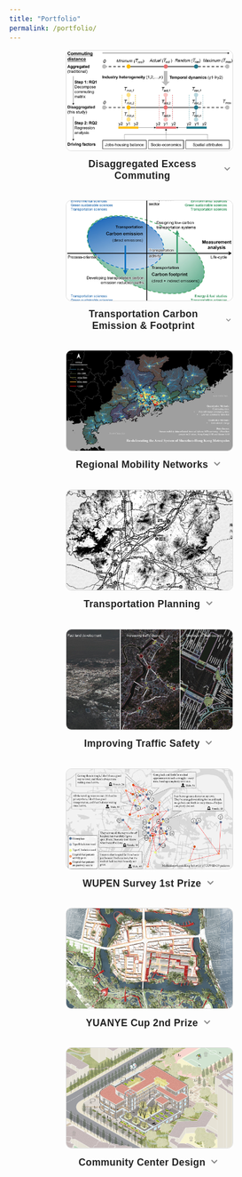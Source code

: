 ```yaml
---
title: "Portfolio"
permalink: /portfolio/
---
```


<style>
.project-grid {
  display: flex;
  flex-wrap: wrap;
  gap: 2em;
  justify-content: center;
  align-items: flex-start;
  margin-top: 1em;
}

.project-card {
  width: 300px;
  text-align: center;
  position: relative;
  box-sizing: border-box;
  font-family: var(--global-font-family, 'Raleway', sans-serif);
  color: var(--global-text-color, #333);
  background-color: transparent;
  border-radius: 10px;
  transition: transform 0.25s ease, box-shadow 0.25s ease;
}
.project-card:hover {
  transform: translateY(-6px);
  box-shadow: 0 6px 16px rgba(0, 0, 0, 0.12);
}
html[data-theme="dark"] .project-card:hover {
  box-shadow: 0 4px 14px rgba(255, 255, 255, 0.05);
}

.project-card img {
  width: 100%;
  height: 180px;
  object-fit: cover;
  border-radius: 10px;
  border: 1px solid #ddd;
}

.project-title {
  font-weight: 600;
  margin-top: 0.6em;
  font-size: 1.1rem;
  letter-spacing: 0.02em;
  cursor: pointer;
  display: flex;
  align-items: center;
  justify-content: center;
  user-select: none;
  color: var(--global-text-color, #222);
}
html[data-theme="dark"] .project-title {
  color: var(--global-text-color, #eee);
}

.toggle-arrow {
  font-size: 1em;
  margin-left: 0.4em;
  transition: transform 0.2s;
}
.project-title .toggle-arrow.open {
  transform: rotate(90deg);
}

.project-desc {
  color: var(--global-text-color-light, #666);
  margin-top: 0.3em;
  font-size: 0.95rem;
  max-height: 0;
  overflow: hidden;
  opacity: 0;
  line-height: 1.6;
  transition: max-height 0.25s, opacity 0.18s;
}
.project-desc.open {
  max-height: 260px;
  opacity: 1;
  margin-bottom: 0.5em;
}
html[data-theme="dark"] .project-desc {
  color: var(--global-text-color-light, #bbb);
}
</style>


<div class="project-grid">

  <div class="project-card">
    <a href="https://doi.org/10.1016/j.jtrangeo.2024.103820" target="_blank">
      <img src="/images/portfolio/exce_comm.jpg" alt="Excess Commuting">
    </a>
    <div class="project-title" onclick="toggleDesc(this)">
      Disaggregated Excess Commuting
      <span class="toggle-arrow" aria-hidden="true">
        <svg width="18" height="18" viewBox="0 0 18 18">
          <polyline points="4,7 9,12 14,7" fill="none" stroke="#888" stroke-width="2"/>
        </svg>
      </span>
    </div>
    <div class="project-desc">
      How much can cities reduce commutes by adopting more efficient layouts? This study developed a disaggregated excess commuting framework to measure the efficiencies by industry sectors using commute location-based service big data.
    </div>
  </div>

  <div class="project-card">
    <a href="https://doi.org/10.1038/s44333-024-00013-5" target="_blank">
      <img src="/images/portfolio/tce_tcf.jpg" alt="Transportation Emission">
    </a>
    <div class="project-title" onclick="toggleDesc(this)">
      Transportation Carbon Emission & Footprint
      <span class="toggle-arrow" aria-hidden="true">
        <svg width="18" height="18" viewBox="0 0 18 18">
          <polyline points="4,7 9,12 14,7" fill="none" stroke="#888" stroke-width="2"/>
        </svg>
      </span>
    </div>
    <div class="project-desc">
      It's often confusing when using the interconnected concepts of transportation carbon emission and footprint. The study delves into a large number of literature and draw comparisons between them to clarify their natures.
    </div>
  </div>

  <div class="project-card">
    <img src="/images/portfolio/sdk_gd.jpg" alt="Regional Mobility">
    <div class="project-title" onclick="toggleDesc(this)">
      Regional Mobility Networks
      <span class="toggle-arrow" aria-hidden="true">
        <svg width="18" height="18" viewBox="0 0 18 18">
          <polyline points="4,7 9,12 14,7" fill="none" stroke="#888" stroke-width="2"/>
        </svg>
      </span>
    </div>
    <div class="project-desc">
      How are cities funcationally connected? This study applies a mobility big data-driven approach and re-defines the metropolitan areas using location-based service big data.
    </div>
  </div>

  <div class="project-card">
    <img src="/images/portfolio/heyuan.jpg" alt="Transportation">
    <div class="project-title" onclick="toggleDesc(this)">
      Transportation Planning
      <span class="toggle-arrow" aria-hidden="true">
        <svg width="18" height="18" viewBox="0 0 18 18">
          <polyline points="4,7 9,12 14,7" fill="none" stroke="#888" stroke-width="2"/>
        </svg>
      </span>
    </div>
    <div class="project-desc">
      This project develops city-level strategic plans of comprehensive transportation systems, including roads, railway, airports, and water transportation as a part of the city master planning.
    </div>
  </div>

  <div class="project-card">
    <img src="/images/portfolio/jiangdong.jpg" alt="Traffic Safety">
    <div class="project-title" onclick="toggleDesc(this)">
      Improving Traffic Safety
      <span class="toggle-arrow" aria-hidden="true">
        <svg width="18" height="18" viewBox="0 0 18 18">
          <polyline points="4,7 9,12 14,7" fill="none" stroke="#888" stroke-width="2"/>
        </svg>
      </span>
    </div>
    <div class="project-desc">
      This project proposes road redevelopment and traffic light management strategies to address the problems faced by fast-urbanizing new town areas of Heyuan City. Local solutions have been developed and piloted to mitigate conflicts arising from fast land development, increasing traffic demand, and the shortage of road capacity.
    </div>
  </div>

  <div class="project-card">
    <a href="http://wupen.org/competitions/17?type=award" target="_blank">
      <img src="/images/portfolio/covid-survey.jpg" alt="COVID 2020">
    </a>
    <div class="project-title" onclick="toggleDesc(this)">
      WUPEN Survey 1st Prize
      <span class="toggle-arrow" aria-hidden="true">
        <svg width="18" height="18" viewBox="0 0 18 18">
          <polyline points="4,7 9,12 14,7" fill="none" stroke="#888" stroke-width="2"/>
        </svg>
      </span>
    </div>
    <div class="project-desc">
      Surveying twenty two COVID-19 patients in depth to explore what constrained their medical-service-seeking behavior and how the interaction worked in February to April 2020 in Wuhan, China.
    </div>
  </div>

  <div class="project-card">
    <a href="http://www.yuanyebei.com/index.php?m=YuanYeBei&a=index_show&contentid=276278&r=all" target="_blank">
      <img src="/images/portfolio/yuanye20.jpg" alt="Yuanye Cup 2020">
    </a>
    <div class="project-title" onclick="toggleDesc(this)">
      YUANYE Cup 2nd Prize
      <span class="toggle-arrow" aria-hidden="true">
        <svg width="18" height="18" viewBox="0 0 18 18">
          <polyline points="4,7 9,12 14,7" fill="none" stroke="#888" stroke-width="2"/>
        </svg>
      </span>
    </div>
    <div class="project-desc">
      Redeveloping old towns for living with animals -- "The cranes are crying in the marshes, and their voices are heard in the wilds", a wisdom from ancient Chinese literature <i>Xiaoya, Shijing</i>. We use the modern Community of Life theory to implement this vision and organize the environmental planning and urban redevelopment.
    </div>
  </div>

  <div class="project-card">
    <img src="/images/portfolio/comm_cent.jpg" alt="Community Center">
    <div class="project-title" onclick="toggleDesc(this)">
      Community Center Design
      <span class="toggle-arrow" aria-hidden="true">
        <svg width="18" height="18" viewBox="0 0 18 18">
          <polyline points="4,7 9,12 14,7" fill="none" stroke="#888" stroke-width="2"/>
        </svg>
      </span>
    </div>
    <div class="project-desc">
      Planning for livable communities with strong cultural symbols. Combining green building technologies with site-dependent spatial forms, the community center aims to reshape activities within the space and beyond.
    </div>
  </div>

</div>


<script>
function toggleDesc(titleElem) {
  const card = titleElem.parentElement;
  const desc = card.querySelector('.project-desc');
  const arrow = titleElem.querySelector('.toggle-arrow');
  desc.classList.toggle('open');
  arrow.classList.toggle('open');
}
</script>
